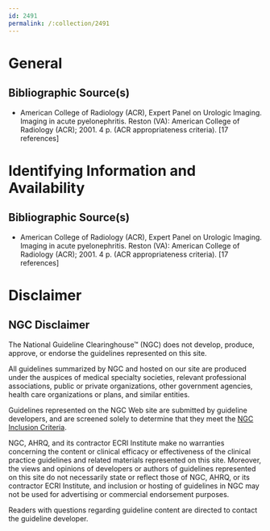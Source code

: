 ```yaml
---
id: 2491
permalink: /:collection/2491
---
```


# General

## Bibliographic Source(s)

- American College of Radiology (ACR), Expert Panel on Urologic Imaging. Imaging in acute pyelonephritis. Reston (VA): American College of Radiology (ACR); 2001. 4 p. (ACR appropriateness criteria). [17 references]

# Identifying Information and Availability

## Bibliographic Source(s)

- American College of Radiology (ACR), Expert Panel on Urologic Imaging. Imaging in acute pyelonephritis. Reston (VA): American College of Radiology (ACR); 2001. 4 p. (ACR appropriateness criteria). [17 references]

# Disclaimer

## NGC Disclaimer

The National Guideline Clearinghouse™ (NGC) does not develop, produce, approve, or endorse the guidelines represented on this site.

All guidelines summarized by NGC and hosted on our site are produced under the auspices of medical specialty societies, relevant professional associations, public or private organizations, other government agencies, health care organizations or plans, and similar entities.

Guidelines represented on the NGC Web site are submitted by guideline developers, and are screened solely to determine that they meet the [NGC Inclusion Criteria](/help-and-about/summaries/inclusion-criteria).

NGC, AHRQ, and its contractor ECRI Institute make no warranties concerning the content or clinical efficacy or effectiveness of the clinical practice guidelines and related materials represented on this site. Moreover, the views and opinions of developers or authors of guidelines represented on this site do not necessarily state or reflect those of NGC, AHRQ, or its contractor ECRI Institute, and inclusion or hosting of guidelines in NGC may not be used for advertising or commercial endorsement purposes.

Readers with questions regarding guideline content are directed to contact the guideline developer.

